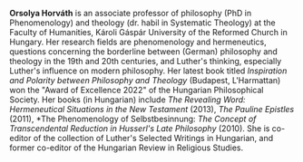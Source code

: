 **Orsolya Horváth** is an associate professor of philosophy (PhD in
Phenomenology) and theology (dr. habil in Systematic Theology) at the
Faculty of Humanities, Károli Gáspár University of the Reformed Church
in Hungary. Her research fields are phenomenology and hermeneutics,
questions concerning the borderline between (German) philosophy and
theology in the 19th and 20th centuries, and Luther's thinking,
especially Luther's influence on modern philosophy. Her latest book
titled *Inspiration and Polarity between Philosophy and Theology*
(Budapest, L'Harmattan) won the "Award of Excellence 2022" of the
Hungarian Philosophical Society. Her books (in Hungarian) include *The
Revealing Word: Hermeneutical Situations in the New Testament* (2013),
*The Pauline Epistles* (2011), *The Phenomenology of Selbstbesinnung:
*The Concept of Transcendental Reduction in Husserl's Late Philosophy*
(2010). She is co-editor of the collection of Luther's Selected Writings
in Hungarian, and former co-editor of the Hungarian Review in Religious
Studies.

